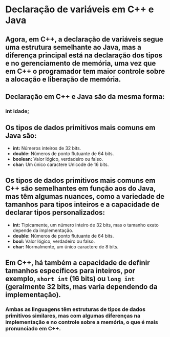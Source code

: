 # Declaração de variáveis em C++ e Java

## Agora, em C++, a declaração de variáveis segue uma estrutura semelhante ao Java, mas a diferença principal está na declaração dos tipos e no gerenciamento de memória, uma vez que em C++ o programador tem maior controle sobre a alocação e liberação de memória.

## Declaração em C++ e Java são da mesma forma:
### int idade; 

## Os tipos de dados primitivos mais comuns em Java são:

- **int:** Números inteiros de 32 bits.
- **double:** Números de ponto flutuante de 64 bits.
- **boolean:** Valor lógico, verdadeiro ou falso.
- **char:** Um único caractere Unicode de 16 bits.

## Os tipos de dados primitivos mais comuns em C++ são semelhantes em função aos do Java, mas têm algumas nuances, como a variedade de tamanhos para tipos inteiros e a capacidade de declarar tipos personalizados:


- **int:** Tipicamente, um número inteiro de 32 bits, mas o tamanho exato depende da implementação.
- **double:** Números de ponto flutuante de 64 bits.
- **bool:** Valor lógico, verdadeiro ou falso.
- **char:** Normalmente, um único caractere de 8 bits.

## Em C++, há também a capacidade de definir tamanhos específicos para inteiros, por exemplo, `short int` (16 bits) ou `long int` (geralmente 32 bits, mas varia dependendo da implementação).

### Ambas as linguagens têm estruturas de tipos de dados primitivos similares, mas com algumas diferenças na implementação e no controle sobre a memória, o que é mais pronunciado em C++.
